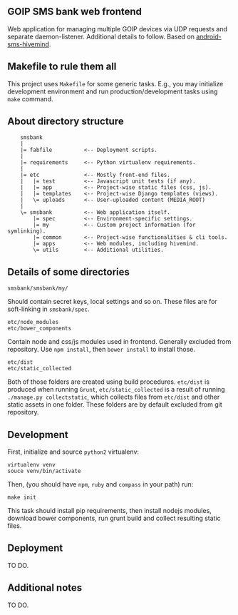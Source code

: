 GOIP SMS bank web frontend
-----------------------------
Web application for managing multiple GOIP devices via UDP requests and
separate daemon-listener. Additional details to follow.
Based on [android-sms-hivemind](https://github.com/Xifax/android-sms-bank).

## Makefile to rule them all

This project uses `Makefile` for some generic tasks. E.g., you may initialize
development environment and run production/development tasks using `make`
command.

## About directory structure

        smsbank
        |
        |= fabfile          <-- Deployment scripts.
        |
        |= requirements     <-- Python virtualenv requirements.
        |
        |= etc              <-- Mostly front-end files.
        |   |= test         <-- Javascript unit tests (if any).
        |   |= app          <-- Project-wise static files (css, js).
        |   |= templates    <-- Project-wise Django templates (views).
        |   \= uploads      <-- User-uploaded content (MEDIA_ROOT)
        |
        \= smsbank          <-- Web application itself.
            |= spec         <-- Environment-specific settings.
            |= my           <-- Custom project information (for symlinking).
            |= common       <-- Project-wise functionalities & cli tools.
            |= apps         <-- Web modules, including hivemind.
            \= utils        <-- Additional utilities.

## Details of some directories

    smsbank/smsbank/my/

Should contain secret keys, local settings and so on.
These files are for soft-linking in `smsbank/spec`.

    etc/node_modules
    etc/bower_components

Contain node and css/js modules used in frontend. Generally excluded from
repository. Use `npm install`, then `bower install` to install those.

    etc/dist
    etc/static_collected

Both of those folders are created using build procedures.
`etc/dist` is produced when running `Grunt`, `etc/static_collected` is a
result of running `./manage.py collectstatic`, which collects files from
`etc/dist` and other static assets in one folder.  These folders are by
default excluded from git repository.

## Development

First, initialize and source `python2` virtualenv:

    virtualenv venv
    souce venv/bin/activate

Then, (you should have `npm`, `ruby` and `compass` in your path) run:

    make init

This task should install pip requirements, then install nodejs modules,
download bower components, run grunt build and collect resulting static files.

## Deployment

TO DO.

## Additional notes

TO DO.
